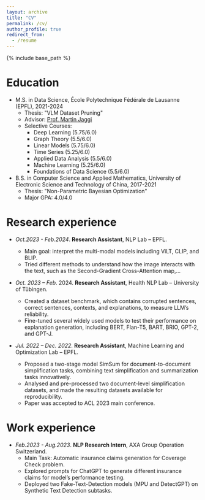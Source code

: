 ```yaml
---
layout: archive
title: "CV"
permalink: /cv/
author_profile: true
redirect_from:
  - /resume
---
```


{% include base_path %}

Education
======
* M.S. in Data Science, École Polytechnique Fédérale de Lausanne (EPFL), 2021-2024
  * Thesis: "VLM Dataset Pruning"
  * Advisor: [Prof. Martin Jaggi](https://people.epfl.ch/martin.jaggi)
  * Selective Courses:
    * Deep Learning (5.75/6.0)
    * Graph Theory (5.5/6.0)
    * Linear Models (5.75/6.0)
    * Time Series (5.25/6.0)
    * Applied Data Analysis (5.5/6.0)
    * Machine Learning (5.25/6.0)
    * Foundations of Data Science (5.5/6.0)
* B.S. in Computer Science and Applied Mathematics, University of Electronic Science and Technology of China, 2017-2021
  * Thesis: "Non-Parametric Bayesian Optimization"
  * Major GPA: 4.0/4.0

Research experience
======

* *Oct.2023 - Feb.2024*. **Research Assistant**, NLP Lab – EPFL.
  * Main goal: interpret the multi-modal models including ViLT, CLIP, and BLIP.
  * Tried different methods to understand how the image interacts with the text, such as the Second-Gradient Cross-Attention map,...

* *Oct. 2023 – Feb*. 2024. **Research Assistant**, Health NLP Lab – University of Tübingen.
  * Created a dataset benchmark, which contains corrupted sentences, correct sentences, contexts, and explanations, to measure LLM’s reliability.
  * Fine-tuned several widely used models to test their performance on explanation generation, including BERT, Flan-T5, BART, BRIO, GPT-2, and GPT-J.

* *Jul. 2022 – Dec. 2022*. **Research Assistant**, Machine Learning and Optimization Lab – EPFL.
  * Proposed a two-stage model SimSum for document-to-document simplification tasks, combining text simplification and summarization tasks innovatively.
  * Analysed and pre-processed two document-level simplification datasets, and made the resulting datasets available for reproducibility.
  * Paper was accepted to ACL 2023 main conference.


Work experience
======

* *Feb.2023 - Aug.2023*. **NLP Research Intern**, AXA Group Operation Switzerland.
  * Main Task: Automatic insurance claims generation for Coverage Check problem.
  * Explored prompts for ChatGPT to generate different insurance claims for model’s performance testing.
  * Deployed two Fake-Text-Detection models (MPU and DetectGPT) on Synthetic Text Detection subtasks.

  
  
